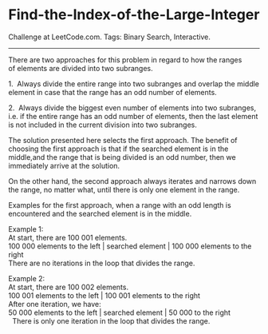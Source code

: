 # Find-the-Index-of-the-Large-Integer
Challenge at LeetCode.com. Tags: Binary Search, Interactive.

--------------------------------------------------------------------------------------------------------------------------------------------------------------------------------

There are two approaches for this problem in regard to how the ranges of elements are divided into two subranges.

1.  Always divide the entire range into two subranges and overlap the middle element in case that the range has an odd number of elements.

2.  Always divide the biggest even number of elements into two subranges, i.e. if the entire range has an odd number of elements, then the last element is not included in the current division into two subranges. 

The solution presented here selects the first approach. The benefit of choosing the first approach is that if the searched element is in the middle,and the range that is being divided is an odd number, then we immediately arrive at the solution. 

On the other hand, the second approach always iterates and narrows down the range, no matter what, until there is only one element in the range.

Examples for the first approach, when a range with an odd length is encountered and the searched element is in the middle.

Example 1:<br/>
At start, there are 100 001 elements.<br/>
100 000 elements to the left | searched element | 100 000 elements to the right<br/>
There are no iterations in the loop that divides the range.

Example 2:<br/>
At start, there are 100 002 elements.<br/>
100 001 elements to the left | 100 001 elements to the right<br/>
After one iteration, we have:<br/>
50 000 elements to the left | searched element | 50 000 to the right<br/> 
There is only one iteration in the loop that divides the range.

